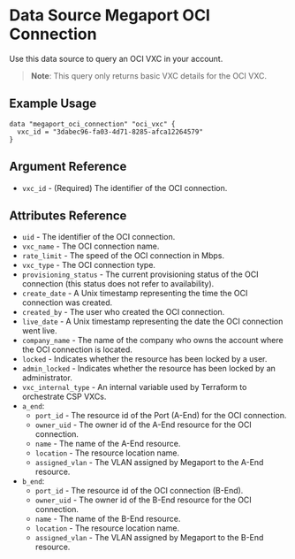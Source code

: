 # Data Source Megaport OCI Connection
Use this data source to query an OCI VXC in your account.

> **Note**: This query only returns basic VXC details for the OCI VXC.

## Example Usage
```
data "megaport_oci_connection" "oci_vxc" {
  vxc_id = "3dabec96-fa03-4d71-8285-afca12264579"
}
```

## Argument Reference
- `vxc_id` - (Required) The identifier of the OCI connection.

## Attributes Reference
- `uid` - The identifier of the OCI connection.
- `vxc_name` - The OCI connection name.
- `rate_limit` - The speed of the OCI connection in Mbps.
- `vxc_type` - The OCI connection type.
- `provisioning_status` - The current provisioning status of the OCI connection (this status does not refer to availability).
- `create_date` - A Unix timestamp representing the time the OCI connection was created.
- `created_by` - The user who created the OCI connection.
- `live_date` - A Unix timestamp representing the date the OCI connection went live.
- `company_name` - The name of the company who owns the account where the OCI connection is located.
- `locked` - Indicates whether the resource has been locked by a user.
- `admin_locked` - Indicates whether the resource has been locked by an administrator.
- `vxc_internal_type` - An internal variable used by Terraform to orchestrate CSP VXCs.
- `a_end`:
    - `port_id` - The resource id of the Port (A-End) for the OCI connection.
    - `owner_uid` - The owner id of the A-End resource for the OCI connection.
    - `name` - The name of the A-End resource.
    - `location` - The resource location name.
    - `assigned_vlan` - The VLAN assigned by Megaport to the A-End resource.
- `b_end`:
    - `port_id` - The resource id of the OCI connection (B-End).
    - `owner_uid` - The owner id of the B-End resource for the OCI connection.
    - `name` - The name of the B-End resource.
    - `location` - The resource location name.
    - `assigned_vlan` - The VLAN assigned by Megaport to the B-End resource.
